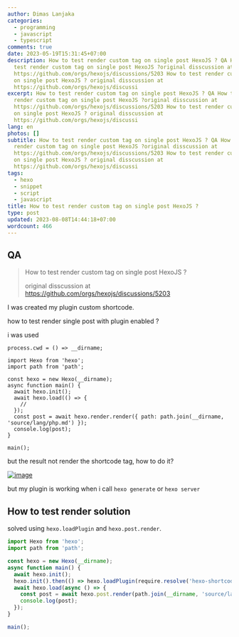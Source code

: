 ```yaml
---
author: Dimas Lanjaka
categories:
  - programming
  - javascript
  - typescript
comments: true
date: 2023-05-19T15:31:45+07:00
description: How to test render custom tag on single post HexoJS ? QA How to
  test render custom tag on single post HexoJS ?original disscussion at
  https://github.com/orgs/hexojs/discussions/5203 How to test render custom tag
  on single post HexoJS ? original disscussion at
  https://github.com/orgs/hexojs/discussi
excerpt: How to test render custom tag on single post HexoJS ? QA How to test
  render custom tag on single post HexoJS ?original disscussion at
  https://github.com/orgs/hexojs/discussions/5203 How to test render custom tag
  on single post HexoJS ? original disscussion at
  https://github.com/orgs/hexojs/discussi
lang: en
photos: []
subtitle: How to test render custom tag on single post HexoJS ? QA How to test
  render custom tag on single post HexoJS ?original disscussion at
  https://github.com/orgs/hexojs/discussions/5203 How to test render custom tag
  on single post HexoJS ? original disscussion at
  https://github.com/orgs/hexojs/discussi
tags:
  - hexo
  - snippet
  - script
  - javascript
title: How to test render custom tag on single post HexoJS ?
type: post
updated: 2023-08-08T14:44:18+07:00
wordcount: 466
---
```


## QA
> How to test render custom tag on single post HexoJS ?
> 
> original disscussion at https://github.com/orgs/hexojs/discussions/5203

I was created my plugin custom shortcode.

how to test render single post with plugin enabled ?

i was used

```source-ts
process.cwd = () => __dirname;

import Hexo from 'hexo';
import path from 'path';

const hexo = new Hexo(__dirname);
async function main() {
  await hexo.init();
  await hexo.load(() => {
    //
  });
  const post = await hexo.render.render({ path: path.join(__dirname, 'source/lang/php.md') });
  console.log(post);
}

main();
```

but the result not render the shortcode tag, how to do it?

[![image](https://user-images.githubusercontent.com/12471057/237977816-58ea6285-8d6c-41ce-a7b1-712d1f3e3eb4.png)](https://user-images.githubusercontent.com/12471057/237977816-58ea6285-8d6c-41ce-a7b1-712d1f3e3eb4.png)

but my plugin is working when i call `hexo generate` or `hexo server`

## How to test render solution
solved using `hexo.loadPlugin` and `hexo.post.render`.

```ts
import Hexo from 'hexo';
import path from 'path';

const hexo = new Hexo(__dirname);
async function main() {
  await hexo.init();
  hexo.init().then(() => hexo.loadPlugin(require.resolve('hexo-shortcodes')));
  await hexo.load(async () => {
    const post = await hexo.post.render(path.join(__dirname, 'source/lang/php.md'));
    console.log(post);
  });
}

main();
```

